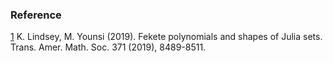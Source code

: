 ### Reference
<a id="1">[1](https://math.hawaii.edu/~myounsi/JuliaApprox.pdf)</a> 
K. Lindsey, M. Younsi (2019). 
Fekete polynomials and shapes of Julia sets. 
Trans. Amer. Math. Soc. 371 (2019), 8489-8511.
